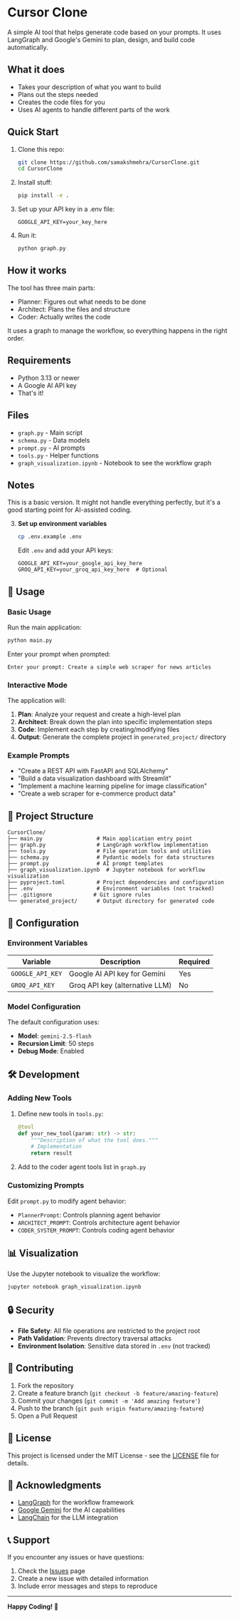 # Cursor Clone

A simple AI tool that helps generate code based on your prompts. It uses LangGraph and Google's Gemini to plan, design, and build code automatically.

## What it does

- Takes your description of what you want to build
- Plans out the steps needed
- Creates the code files for you
- Uses AI agents to handle different parts of the work

## Quick Start

1. Clone this repo:
   ```bash
   git clone https://github.com/samakshmehra/CursorClone.git
   cd CursorClone
   ```

2. Install stuff:
   ```bash
   pip install -e .
   ```

3. Set up your API key in a .env file:
   ```
   GOOGLE_API_KEY=your_key_here
   ```

4. Run it:
   ```bash
   python graph.py
   ```

## How it works

The tool has three main parts:
- Planner: Figures out what needs to be done
- Architect: Plans the files and structure
- Coder: Actually writes the code

It uses a graph to manage the workflow, so everything happens in the right order.

## Requirements

- Python 3.13 or newer
- A Google AI API key
- That's it!

## Files

- `graph.py` - Main script
- `schema.py` - Data models
- `prompt.py` - AI prompts
- `tools.py` - Helper functions
- `graph_visualization.ipynb` - Notebook to see the workflow graph

## Notes

This is a basic version. It might not handle everything perfectly, but it's a good starting point for AI-assisted coding.

3. **Set up environment variables**
   ```bash
   cp .env.example .env
   ```
   
   Edit `.env` and add your API keys:
   ```env
   GOOGLE_API_KEY=your_google_api_key_here
   GROQ_API_KEY=your_groq_api_key_here  # Optional
   ```

## 🎯 Usage

### Basic Usage

Run the main application:
```bash
python main.py
```

Enter your prompt when prompted:
```
Enter your prompt: Create a simple web scraper for news articles
```

### Interactive Mode

The application will:
1. **Plan**: Analyze your request and create a high-level plan
2. **Architect**: Break down the plan into specific implementation steps
3. **Code**: Implement each step by creating/modifying files
4. **Output**: Generate the complete project in `generated_project/` directory

### Example Prompts

- "Create a REST API with FastAPI and SQLAlchemy"
- "Build a data visualization dashboard with Streamlit"
- "Implement a machine learning pipeline for image classification"
- "Create a web scraper for e-commerce product data"

## 📁 Project Structure

```
CursorClone/
├── main.py                 # Main application entry point
├── graph.py                # LangGraph workflow implementation
├── tools.py                # File operation tools and utilities
├── schema.py               # Pydantic models for data structures
├── prompt.py               # AI prompt templates
├── graph_visualization.ipynb  # Jupyter notebook for workflow visualization
├── pyproject.toml          # Project dependencies and configuration
├── .env                    # Environment variables (not tracked)
├── .gitignore             # Git ignore rules
└── generated_project/      # Output directory for generated code
```

## 🔧 Configuration

### Environment Variables

| Variable | Description | Required |
|----------|-------------|----------|
| `GOOGLE_API_KEY` | Google AI API key for Gemini | Yes |
| `GROQ_API_KEY` | Groq API key (alternative LLM) | No |

### Model Configuration

The default configuration uses:
- **Model**: `gemini-2.5-flash`
- **Recursion Limit**: 50 steps
- **Debug Mode**: Enabled

## 🛠️ Development

### Adding New Tools

1. Define new tools in `tools.py`:
   ```python
   @tool
   def your_new_tool(param: str) -> str:
       """Description of what the tool does."""
       # Implementation
       return result
   ```

2. Add to the coder agent tools list in `graph.py`

### Customizing Prompts

Edit `prompt.py` to modify agent behavior:
- `PlannerPrompt`: Controls planning agent behavior
- `ARCHITECT_PROMPT`: Controls architecture agent behavior  
- `CODER_SYSTEM_PROMPT`: Controls coding agent behavior

## 📊 Visualization

Use the Jupyter notebook to visualize the workflow:
```bash
jupyter notebook graph_visualization.ipynb
```

## 🔒 Security

- **File Safety**: All file operations are restricted to the project root
- **Path Validation**: Prevents directory traversal attacks
- **Environment Isolation**: Sensitive data stored in `.env` (not tracked)

## 🤝 Contributing

1. Fork the repository
2. Create a feature branch (`git checkout -b feature/amazing-feature`)
3. Commit your changes (`git commit -m 'Add amazing feature'`)
4. Push to the branch (`git push origin feature/amazing-feature`)
5. Open a Pull Request

## 📝 License

This project is licensed under the MIT License - see the [LICENSE](LICENSE) file for details.

## 🙏 Acknowledgments

- [LangGraph](https://github.com/langchain-ai/langgraph) for the workflow framework
- [Google Gemini](https://ai.google.dev/) for the AI capabilities
- [LangChain](https://github.com/langchain-ai/langchain) for the LLM integration

## 📞 Support

If you encounter any issues or have questions:

1. Check the [Issues](https://github.com/samakshmehra/CursorClone/issues) page
2. Create a new issue with detailed information
3. Include error messages and steps to reproduce

---

**Happy Coding! 🎉**
